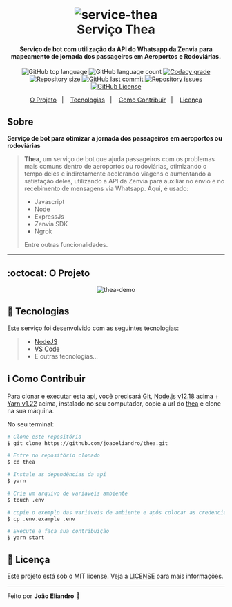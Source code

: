 <h1 align="center">
    <img src="https://res.cloudinary.com/dy7l1wk3y/image/upload/v1600643127/thea_logo_final_transparente_cyasjk.png" alt="service-thea" />
    <br>
    Serviço Thea
    <br>
</h1>

<h4 align="center">
  Serviço de bot com utilização da API do Whatsapp da Zenvia para mapeamento de jornada dos passageiros em Aeroportos e Rodoviárias.
</h4>

<p align="center">
  <img alt="GitHub top language" src="https://img.shields.io/github/languages/top/joaoeliandro/thea.svg">

  <img alt="GitHub language count" src="https://img.shields.io/github/languages/count/joaoeliandro/thea.svg">

  <a href="https://www.codacy.com/app/joaoeliandro/thea?utm_source=github.com&amp;utm_medium=referral&amp;utm_content=joaoeliandro/thea&amp;utm_campaign=Badge_Grade">
    <img alt="Codacy grade" src="https://api.codacy.com/project/badge/Grade/691b85e51bf240b997ae6ff82ea41590">
  </a>

  <img alt="Repository size" src="https://img.shields.io/github/repo-size/joaoeliandro/thea.svg">
  <a href="https://github.com/joaoeliandro/thea/commits/master">
    <img alt="GitHub last commit" src="https://img.shields.io/github/last-commit/joaoeliandro/thea.svg">
  </a>

  <a href="https://github.com/joaoeliandro/thea/issues">
    <img alt="Repository issues" src="https://img.shields.io/github/issues/joaoeliandro/thea.svg">
  </a>

  <a href="https://github.com/joaoeliandro/thea/blob/master/LICENSE">
    <img alt="GitHub License" src="https://img.shields.io/github/license/joaoeliandro/thea.svg">
  </a>
</p>

<p align="center">
  <a href="#octocat-o-projeto">O Projeto</a>&nbsp;&nbsp;&nbsp;|&nbsp;&nbsp;&nbsp;
  <a href="#rocket-tecnologias">Tecnologias</a>&nbsp;&nbsp;&nbsp;|&nbsp;&nbsp;&nbsp;
  <a href="#information_source-como-contribuir">Como Contribuir</a>&nbsp;&nbsp;&nbsp;|&nbsp;&nbsp;&nbsp;
  <a href="#memo-licença">Licença</a>
</p>

## Sobre

**Serviço de bot para otimizar a jornada dos passageiros em aeroportos ou rodoviárias**
> **Thea**, um serviço de bot que ajuda passageiros com os problemas mais comuns dentro de aeroportos ou rodoviárias, otimizando o tempo deles e indiretamente acelerando viagens e aumentando a satisfação deles, utilizando a API da Zenvia para auxiliar no envio e no recebimento de mensagens via Whatsapp. Aqui, é usado:
> - Javascript
> - Node
> - ExpressJs
> - Zenvia SDK
> - Ngrok
>
> Entre outras funcionalidades.

---

## :octocat: O Projeto

<p align="center">
    <img src="https://res.cloudinary.com/dy7l1wk3y/image/upload/v1598227798/Untitled__Aug_23_2020_9_02_PM_2_uug7dk.gif" alt="thea-demo" />
</p>

## :rocket: Tecnologias

Este serviço foi desenvolvido com as seguintes tecnologias:

> - [NodeJS](https://nodejs.org)
> - [VS Code](https://code.visualstudio.com/)
> - E outras tecnologias...

## :information_source: Como Contribuir

Para clonar e executar esta api, você precisará [Git](https://git-scm.com), [Node.js v12.18][nodejs] acima + [Yarn v1.22][yarn] acima, instalado no seu computador, copie a url do [thea](https://github.com/joaoeliandro/thea) e clone na sua máquina.

No seu terminal:

```bash
# Clone este repositório
$ git clone https://github.com/joaoeliandro/thea.git

# Entre no repositório clonado
$ cd thea

# Instale as dependências da api
$ yarn

# Crie um arquivo de variaveis ambiente
$ touch .env

# copie o exemplo das variáveis de ambiente e após colocar as credenciais
$ cp .env.example .env

# Execute e faça sua contribuição
$ yarn start
```

## :memo: Licença

Este projeto está sob o MIT license. Veja a [LICENSE](https://github.com/joaoeliandro/thea/blob/master/LICENSE) para mais informações.

---

Feito por **João Eliandro** :wave:

[nodejs]: https://nodejs.org/
[yarn]: https://yarnpkg.com/